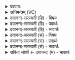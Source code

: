 <details><summary>पदपाठः</summary>

तस्मा॑त्। य॒ज्ञात्। स॒र्व॒हुत॒ इति॑ सर्व॒ऽहुतः॑। ऋचः॑। सामा॑नि। ज॒ज्ञि॒रे॒। छन्दा॑सि। ज॒ज्ञि॒रे॒। तस्मा॑त्। यजुः॑। तस्मा॑त्। अ॒जा॒य॒त॒। ७।
</details>

<details><summary>अधिमन्त्रम् (VC)</summary>

- स्त्रष्टेश्वरो देवता
- नारायण ऋषिः
- अनुष्टुप्
- गान्धारः
</details>

<details><summary>दयानन्द-सरस्वती (हि) - विषयः</summary>

फिर उसी विषय को अगले मन्त्र में कहा है ॥
</details>

<details><summary>दयानन्द-सरस्वती (हि) - पदार्थः</summary>

पदार्थान्वयभाषाः -  हे मनुष्यो ! तुमको चाहिये कि (तस्मात्) उस पूर्ण (यज्ञात्) अत्यन्त पूजनीय (सर्वहुतः) जिसके अर्थ सब लोग समस्त पदार्थों को देते वा समर्पण करते उस परमात्मा से (ऋचः) ऋग्वेद (सामानि) सामवेद (जज्ञिरे) उत्पन्न होते (तस्मात्) उस परमात्मा से (छन्दांसि) अथर्ववेद (जज्ञिरे) उत्पन्न होता और (तस्मात्) उस पुरुष से (यजुः) यजुर्वेद (अजायत) उत्पन्न होता है, उसको जानो ॥७ ॥
</details>

<details><summary>दयानन्द-सरस्वती (हि) - भावार्थः</summary>

भावार्थभाषाः -  हे मनुष्यो ! आप लोग जिससे सब वेद उत्पन्न हुए हैं, उस परमात्मा की उपासना करो, वेदों को पढ़ो और उसकी आज्ञा के अनुकूल वर्त्त के सुखी होओ ॥७ ॥
</details>

<details><summary>दयानन्द-सरस्वती (सं) - विषयः</summary>

पुनस्तमेव विषयमाह ॥
</details>

<details><summary>दयानन्द-सरस्वती (सं) - पदार्थः</summary>

पदार्थान्वयभाषाः -  हे मनुष्याः ! युष्माभिस्तस्माद्यज्ञात्सर्वहुतः परमात्मन ऋचः सामानि जज्ञिरे तस्माच्छन्दासि जज्ञिरे तस्माद्यजुरजायत स विज्ञातव्यः ॥७ ॥
</details>

<details><summary>दयानन्द-सरस्वती (सं) - भावार्थः</summary>

भावार्थभाषाः -  हे मनुष्याः ! भवन्तो यस्मात् सर्वे वेदा जायन्ते तं परमात्मानमुपासीरन् वेदाँश्चाधीयीरन् तदाज्ञानुकूलं च वर्त्तित्वा सुखिनो भवन्तु ॥७ ॥
</details>

<details><summary>सविता जोशी ← दयानन्दः (म) - भावार्थः</summary>

भावार्थभाषाः -  हे माणसांनो ! ज्याच्यापासून सर्व वेद उत्पन्न झलेले आहेत त्या परमेश्वराची उपासना करा व वेदांचे अध्ययन करा. वेदातील आज्ञेप्रमाणे वागून सुखी व्हा.
</details>